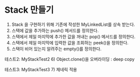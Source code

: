 # Stack 만들기

1) Stack 을 구현하기 위해 기존에 작성한 MyLinkedList를 상속 받는다.
2) 스택에 값을 추가하는 push() 메서드를 정의한다.
3) 스택에서 제일 마지막에 추가한 값을 꺼내는 pop() 메서드를 정의한다.
4) 스택에서 제일 마지막에 입력한 값을 조회하는 peek()을 정의한다.
5) 스택이 비어 있는지 알려주는 empty()를 정의한다.

테스트2: MyStackTest2
6) Object.clone()을 오버라이딩 : deep copy

테스트3: MyStackTest3
7) 제네릭 적용





